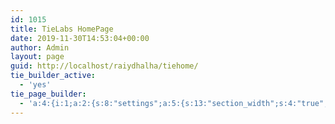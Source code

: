 ```yaml
---
id: 1015
title: TieLabs HomePage
date: 2019-11-30T14:53:04+00:00
author: Admin
layout: page
guid: http://localhost/raiydhalha/tiehome/
tie_builder_active:
  - 'yes'
tie_page_builder:
  - 'a:4:{i:1;a:2:{s:8:"settings";a:5:{s:13:"section_width";s:4:"true";s:16:"sidebar_position";s:4:"full";s:16:"background_color";s:7:"#ffffff";s:15:"parallax_effect";s:6:"scroll";s:10:"section_id";s:25:"tiepost-1015-section-6283";}s:6:"blocks";a:1:{i:1;a:9:{s:5:"style";s:8:"slider_5";s:5:"title";s:11:"Block Title";s:5:"order";s:6:"latest";s:6:"number";s:1:"6";s:7:"excerpt";s:4:"true";s:9:"read_more";s:4:"true";s:9:"post_meta";s:4:"true";s:15:"breaking_effect";s:6:"reveal";s:5:"boxid";s:10:"block_1405";}}}i:2;a:2:{s:8:"settings";a:5:{s:13:"section_width";s:4:"true";s:16:"sidebar_position";s:5:"right";s:16:"background_color";s:7:"#f7f2e9";s:15:"parallax_effect";s:6:"scroll";s:10:"section_id";s:25:"tiepost-1015-section-7324";}s:6:"blocks";a:1:{i:2;a:9:{s:5:"style";s:13:"overlay-title";s:5:"title";s:9:"Top Story";s:5:"order";s:6:"latest";s:6:"number";s:1:"1";s:7:"excerpt";s:4:"true";s:9:"read_more";s:4:"true";s:9:"post_meta";s:4:"true";s:15:"breaking_effect";s:6:"reveal";s:5:"boxid";s:10:"block_2316";}}}i:3;a:2:{s:8:"settings";a:5:{s:13:"section_width";s:4:"true";s:16:"sidebar_position";s:5:"right";s:14:"sticky_sidebar";s:4:"true";s:15:"parallax_effect";s:6:"scroll";s:10:"section_id";s:25:"tiepost-1015-section-1508";}s:6:"blocks";a:1:{i:3;a:10:{s:5:"style";s:10:"full_thumb";s:5:"title";s:14:"Recent Stories";s:5:"order";s:6:"latest";s:6:"number";s:1:"2";s:4:"pagi";s:9:"load-more";s:7:"excerpt";s:4:"true";s:9:"read_more";s:4:"true";s:9:"post_meta";s:4:"true";s:15:"breaking_effect";s:6:"reveal";s:5:"boxid";s:10:"block_3075";}}}i:4;a:2:{s:8:"settings";a:6:{s:13:"section_width";s:4:"true";s:16:"sidebar_position";s:4:"full";s:14:"sticky_sidebar";s:4:"true";s:16:"background_color";s:7:"#f7f2e9";s:15:"parallax_effect";s:6:"scroll";s:10:"section_id";s:25:"tiepost-1015-section-9510";}s:6:"blocks";a:1:{i:4;a:11:{s:5:"style";s:3:"big";s:5:"title";s:19:"Future of Education";s:5:"order";s:6:"latest";s:6:"number";s:1:"3";s:4:"pagi";s:9:"next-prev";s:12:"content_only";s:4:"true";s:7:"excerpt";s:4:"true";s:9:"read_more";s:4:"true";s:9:"post_meta";s:4:"true";s:15:"breaking_effect";s:6:"reveal";s:5:"boxid";s:10:"block_2218";}}}}'
---
```

